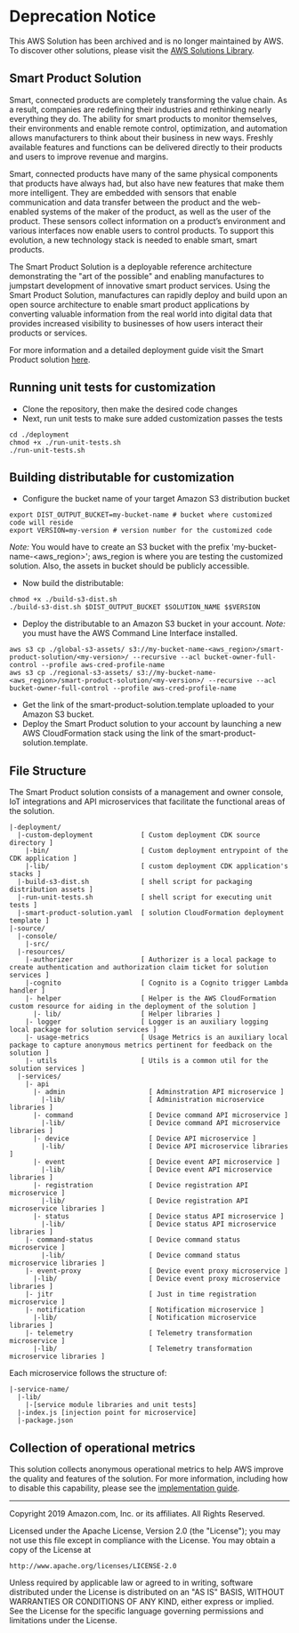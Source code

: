 # Deprecation Notice

This AWS Solution has been archived and is no longer maintained by AWS. To discover other solutions, please visit the [AWS Solutions Library](https://aws.amazon.com/solutions/).

## Smart Product Solution
Smart, connected products are completely transforming the value chain. As a result, companies are redefining their industries and rethinking nearly everything they do. The ability for smart products to monitor themselves, their environments and enable remote control, optimization, and automation allows manufacturers to think about their business in new ways. Freshly available features and functions can be delivered directly to their products and users to improve revenue and margins.

Smart, connected products have many of the same physical components that products have always had, but also have new features that make them more intelligent. They are embedded with sensors that enable communication and data transfer between the product and the web-enabled systems of the maker of the product, as well as the user of the product. These sensors collect information on a product’s environment and various interfaces now enable users to control products. To support this evolution, a new technology stack is needed to enable smart, smart products.

The Smart Product Solution is a deployable reference architecture demonstrating the "art of the possible" and enabling manufactures to jumpstart development of innovative smart product services. Using the Smart Product Solution, manufactures can rapidly deploy and build upon an open source architecture to enable smart product applications by converting valuable information from the real world into digital data that provides increased visibility to businesses of how users interact their products or services.

For more information and a detailed deployment guide visit the Smart Product solution [here](https://aws.amazon.com/solutions/implementations/smart-product-solution/).

## Running unit tests for customization
* Clone the repository, then make the desired code changes
* Next, run unit tests to make sure added customization passes the tests
```
cd ./deployment
chmod +x ./run-unit-tests.sh
./run-unit-tests.sh
```

## Building distributable for customization
* Configure the bucket name of your target Amazon S3 distribution bucket
```
export DIST_OUTPUT_BUCKET=my-bucket-name # bucket where customized code will reside
export VERSION=my-version # version number for the customized code
```
_Note:_ You would have to create an S3 bucket with the prefix 'my-bucket-name-<aws_region>'; aws_region is where you are testing the customized solution. Also, the assets in bucket should be publicly accessible.

* Now build the distributable:
```
chmod +x ./build-s3-dist.sh
./build-s3-dist.sh $DIST_OUTPUT_BUCKET $SOLUTION_NAME $$VERSION
```

* Deploy the distributable to an Amazon S3 bucket in your account. _Note:_ you must have the AWS Command Line Interface installed.
```
aws s3 cp ./global-s3-assets/ s3://my-bucket-name-<aws_region>/smart-product-solution/<my-version>/ --recursive --acl bucket-owner-full-control --profile aws-cred-profile-name
aws s3 cp ./regional-s3-assets/ s3://my-bucket-name-<aws_region>/smart-product-solution/<my-version>/ --recursive --acl bucket-owner-full-control --profile aws-cred-profile-name
```

* Get the link of the smart-product-solution.template uploaded to your Amazon S3 bucket.
* Deploy the Smart Product solution to your account by launching a new AWS CloudFormation stack using the link of the smart-product-solution.template.

## File Structure
The Smart Product solution consists of a management and owner console, IoT integrations and API microservices that facilitate the functional areas of the solution.

```
|-deployment/
  |-custom-deployment            [ Custom deployment CDK source directory ]
    |-bin/                       [ Custom deployment entrypoint of the CDK application ]
    |-lib/                       [ custom deployment CDK application's stacks ]
  |-build-s3-dist.sh             [ shell script for packaging distribution assets ]
  |-run-unit-tests.sh            [ shell script for executing unit tests ]
  |-smart-product-solution.yaml  [ solution CloudFormation deployment template ]
|-source/
  |-console/
    |-src/
  |-resources/
    |-authorizer                 [ Authorizer is a local package to create authentication and authorization claim ticket for solution services ]
    |-cognito                    [ Cognito is a Cognito trigger Lambda handler ]
    |- helper                    [ Helper is the AWS CloudFormation custom resource for aiding in the deployment of the solution ]
      |- lib/                    [ Helper libraries ]
    |- logger                    [ Logger is an auxiliary logging local package for solution services ]
    |- usage-metrics             [ Usage Metrics is an auxiliary local package to capture anonymous metrics pertinent for feedback on the solution ]
    |- utils                     [ Utils is a common util for the solution services ]
  |-services/
    |- api
      |- admin                     [ Adminstration API microservice ]
        |-lib/                     [ Administration microservice libraries ]
      |- command                   [ Device command API microservice ]
        |-lib/                     [ Device command API microservice libraries ]
      |- device                    [ Device API microservice ]
        |-lib/                     [ Device API microservice libraries ]
      |- event                     [ Device event API microservice ]
        |-lib/                     [ Device event API microservice libraries ]
      |- registration              [ Device registration API microservice ]
        |-lib/                     [ Device registration API microservice libraries ]
      |- status                    [ Device status API microservice ]
        |-lib/                     [ Device status API microservice libraries ]
    |- command-status              [ Device command status microservice ]
        |-lib/                     [ Device command status microservice libraries ]
    |- event-proxy                 [ Device event proxy microservice ]
      |-lib/                       [ Device event proxy microservice libraries ]
    |- jitr                        [ Just in time registration microservice ]
    |- notification                [ Notification microservice ]
      |-lib/                       [ Notification microservice libraries ]
    |- telemetry                   [ Telemetry transformation microservice ]
      |-lib/                       [ Telemetry transformation microservice libraries ]
```

Each microservice follows the structure of:

```
|-service-name/
  |-lib/
    |-[service module libraries and unit tests]
  |-index.js [injection point for microservice]
  |-package.json
```

## Collection of operational metrics
This solution collects anonymous operational metrics to help AWS improve the quality and features of the solution. For more information, including how to disable this capability, please see the [implementation guide](https://docs.aws.amazon.com/solutions/latest/smart-product-solution/appendix-b.html).


***

Copyright 2019 Amazon.com, Inc. or its affiliates. All Rights Reserved.

Licensed under the Apache License, Version 2.0 (the "License");
you may not use this file except in compliance with the License.
You may obtain a copy of the License at

    http://www.apache.org/licenses/LICENSE-2.0

Unless required by applicable law or agreed to in writing, software
distributed under the License is distributed on an "AS IS" BASIS,
WITHOUT WARRANTIES OR CONDITIONS OF ANY KIND, either express or implied.
See the License for the specific language governing permissions and
limitations under the License.
